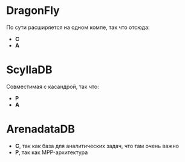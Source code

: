 # DragonFly
По сути расширяется на одном компе, так что отсюда:
- **C** 
- **A** 

# ScyllaDB
Совместимая с касандрой, так что:
- **P**
- **A**

# ArenadataDB
- **C**, так как база для аналитических задач, что там очень важно
- **P**, так как MPP-архитектура

